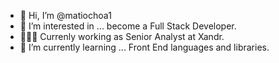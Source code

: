 - 👋 Hi, I’m @matiochoa1
- 👀 I’m interested in ... become a Full Stack Developer.
- 👨🏻‍💻 Currenly working as Senior Analyst at Xandr.
- 🌱 I’m currently learning ... Front End languages and libraries.
